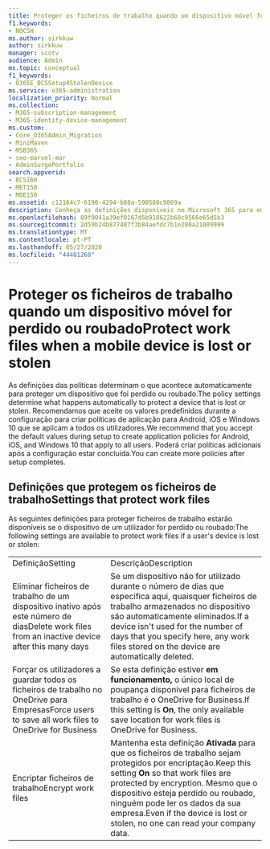 ```yaml
---
title: Proteger os ficheiros de trabalho quando um dispositivo móvel for perdido ou roubado
f1.keywords:
- NOCSH
ms.author: sirkkuw
author: sirkkuw
manager: scotv
audience: Admin
ms.topic: conceptual
f1_keywords:
- O365E_BCSSetup4StolenDevice
ms.service: o365-administration
localization_priority: Normal
ms.collection:
- M365-subscription-management
- M365-identity-device-management
ms.custom:
- Core_O365Admin_Migration
- MiniMaven
- MSB365
- seo-marvel-mar
- AdminSurgePortfolio
search.appverid:
- BCS160
- MET150
- MOE150
ms.assetid: c12164c7-6190-4294-b88a-590580c9869a
description: Conheça as definições disponíveis no Microsoft 365 para empresas para proteger ficheiros de trabalho se o dispositivo de um utilizador for perdido ou roubado.
ms.openlocfilehash: 89f9041a39ef0167d5b918622b68c9566e65d5b3
ms.sourcegitcommit: 2d59b24b877487f3b84aefdc7b1e200a21009999
ms.translationtype: MT
ms.contentlocale: pt-PT
ms.lasthandoff: 05/27/2020
ms.locfileid: "44401268"
---
```

# <a name="protect-work-files-when-a-mobile-device-is-lost-or-stolen"></a><span data-ttu-id="f3d73-103">Proteger os ficheiros de trabalho quando um dispositivo móvel for perdido ou roubado</span><span class="sxs-lookup"><span data-stu-id="f3d73-103">Protect work files when a mobile device is lost or stolen</span></span>

<span data-ttu-id="f3d73-104">As definições das políticas determinam o que acontece automaticamente para proteger um dispositivo que foi perdido ou roubado.</span><span class="sxs-lookup"><span data-stu-id="f3d73-104">The policy settings determine what happens automatically to protect a device that is lost or stolen.</span></span> <span data-ttu-id="f3d73-105">Recomendamos que aceite os valores predefinidos durante a configuração para criar políticas de aplicação para Android, iOS e Windows 10 que se aplicam a todos os utilizadores.</span><span class="sxs-lookup"><span data-stu-id="f3d73-105">We recommend that you accept the default values during setup to create application policies for Android, iOS, and Windows 10 that apply to all users.</span></span> <span data-ttu-id="f3d73-106">Poderá criar políticas adicionais após a configuração estar concluída.</span><span class="sxs-lookup"><span data-stu-id="f3d73-106">You can create more policies after setup completes.</span></span>
  
## <a name="settings-that-protect-work-files"></a><span data-ttu-id="f3d73-107">Definições que protegem os ficheiros de trabalho</span><span class="sxs-lookup"><span data-stu-id="f3d73-107">Settings that protect work files</span></span>

<span data-ttu-id="f3d73-108">As seguintes definições para proteger ficheiros de trabalho estarão disponíveis se o dispositivo de um utilizador for perdido ou roubado:</span><span class="sxs-lookup"><span data-stu-id="f3d73-108">The following settings are available to protect work files if a user's device is lost or stolen:</span></span>
  
|||
|:-----|:-----|
|<span data-ttu-id="f3d73-109">Definição</span><span class="sxs-lookup"><span data-stu-id="f3d73-109">Setting</span></span>  <br/> |<span data-ttu-id="f3d73-110">Descrição</span><span class="sxs-lookup"><span data-stu-id="f3d73-110">Description</span></span>  <br/> |
|<span data-ttu-id="f3d73-111">Eliminar ficheiros de trabalho de um dispositivo inativo após este número de dias</span><span class="sxs-lookup"><span data-stu-id="f3d73-111">Delete work files from an inactive device after this many days</span></span>  <br/> |<span data-ttu-id="f3d73-112">Se um dispositivo não for utilizado durante o número de dias que especifica aqui, quaisquer ficheiros de trabalho armazenados no dispositivo são automaticamente eliminados.</span><span class="sxs-lookup"><span data-stu-id="f3d73-112">If a device isn't used for the number of days that you specify here, any work files stored on the device are automatically deleted.</span></span>  <br/> |
|<span data-ttu-id="f3d73-113">Forçar os utilizadores a guardar todos os ficheiros de trabalho no OneDrive para Empresas</span><span class="sxs-lookup"><span data-stu-id="f3d73-113">Force users to save all work files to OneDrive for Business</span></span>  <br/> |<span data-ttu-id="f3d73-114">Se esta definição estiver **em funcionamento,** o único local de poupança disponível para ficheiros de trabalho é o OneDrive for Business.</span><span class="sxs-lookup"><span data-stu-id="f3d73-114">If this setting is **On**, the only available save location for work files is OneDrive for Business.</span></span>  <br/> |
|<span data-ttu-id="f3d73-115">Encriptar ficheiros de trabalho</span><span class="sxs-lookup"><span data-stu-id="f3d73-115">Encrypt work files</span></span>  <br/> |<span data-ttu-id="f3d73-116">Mantenha esta definição **Ativada** para que os ficheiros de trabalho sejam protegidos por encriptação.</span><span class="sxs-lookup"><span data-stu-id="f3d73-116">Keep this setting **On** so that work files are protected by encryption.</span></span> <span data-ttu-id="f3d73-117">Mesmo que o dispositivo esteja perdido ou roubado, ninguém pode ler os dados da sua empresa.</span><span class="sxs-lookup"><span data-stu-id="f3d73-117">Even if the device is lost or stolen, no one can read your company data.</span></span>  <br/> |
   

